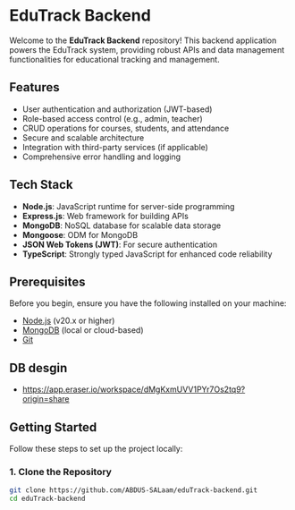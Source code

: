 # EduTrack Backend

Welcome to the **EduTrack Backend** repository! This backend application powers the EduTrack system, providing robust APIs and data management functionalities for educational tracking and management.

## Features

- User authentication and authorization (JWT-based)
- Role-based access control (e.g., admin, teacher)
- CRUD operations for courses, students, and attendance
- Secure and scalable architecture
- Integration with third-party services (if applicable)
- Comprehensive error handling and logging

## Tech Stack

- **Node.js**: JavaScript runtime for server-side programming
- **Express.js**: Web framework for building APIs
- **MongoDB**: NoSQL database for scalable data storage
- **Mongoose**: ODM for MongoDB
- **JSON Web Tokens (JWT)**: For secure authentication
- **TypeScript**: Strongly typed JavaScript for enhanced code reliability

## Prerequisites

Before you begin, ensure you have the following installed on your machine:

- [Node.js](https://nodejs.org/) (v20.x or higher)
- [MongoDB](https://www.mongodb.com/) (local or cloud-based)
- [Git](https://git-scm.com/)

## DB desgin
- https://app.eraser.io/workspace/dMgKxmUVV1PYr7Os2tq9?origin=share

## Getting Started

Follow these steps to set up the project locally:

### 1. Clone the Repository

```bash
git clone https://github.com/ABDUS-SALaam/eduTrack-backend.git
cd eduTrack-backend
